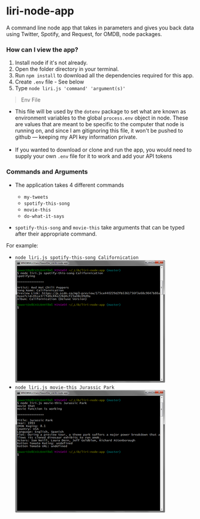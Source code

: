 # liri-node-app
 A command line node app that takes in parameters and gives you back data using Twitter, Spotify, and Request, for OMDB, node packages.

### How can I view the app?

1. Install node if it's not already.
2. Open the folder directory in your terminal.
3. Run `npm install` to download all the dependencies required for this app.
4. Create `.env` file - See below
5. Type `node liri.js 'command' 'argument(s)'`

> Env File<br>
* This file will be used by the `dotenv` package to set what are known as environment variables to the global `process.env` object in node. These are values that are meant to be specific to the computer that node is running on, and since I am gitignoring this file, it won't be pushed to github &mdash; keeping my API key information private.<br><br>
* If you wanted to download or clone and run the app, you would need to supply your own `.env` file for it to work and add your API tokens

### Commands and Arguments

* The application takes 4 different commands

  * `my-tweets`
  * `spotify-this-song`
  * `movie-this`
  * `do-what-it-says`

* `spotify-this-song` and `movie-this` take arguments that can be typed after their appropriate command.

For example: 
* `node liri.js spotify-this-song Californication`<br>
![Spotify](images/node_spotify.png)
* `node liri.js movie-this Jurassic Park`<br>
![OMDB](images/node_movie.png)

